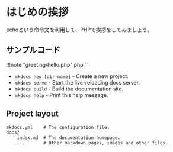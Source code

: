 # はじめの挨拶

echoという命令文を利用して、PHPで挨拶をしてみましょう。

## サンプルコード
!!!note "greeting/hello.php"
    php
    <?php
    echo "Hello PHP!";
    ?>
    ```

* `mkdocs new [dir-name]` - Create a new project.
* `mkdocs serve` - Start the live-reloading docs server.
* `mkdocs build` - Build the documentation site.
* `mkdocs help` - Print this help message.

## Project layout

    mkdocs.yml    # The configuration file.
    docs/
        index.md  # The documentation homepage.
        ...       # Other markdown pages, images and other files.